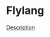 # Flylang

[Description](https://drive.platun0v.ru/d/s/sqfxNGE57yfKVKLZG0OKKlWpX3Kv1gBy/ezgD_Kr8F4iWI5AaBg75x5428GzSkH3--KLOA2LfnTQo)
